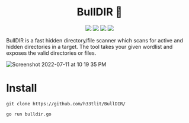 <h1 align="center">BullDIR 🐂</h1>
<p align="center">
 <img src="https://img.shields.io/github/issues-raw/h33tlit/BullDIR?style=for-the-badge">
 <img src="https://img.shields.io/github/stars/h33tlit/BullDIR?color=white&logo=github&style=for-the-badge">
 <img src="https://img.shields.io/github/forks/h33tlit/BullDIR?color=white&logo=github&style=for-the-badge">
 <img src="https://img.shields.io/github/commit-activity/m/h33tlit/BullDIR?style=for-the-badge">
 
</p>




BullDIR is a fast hidden directory/file scanner which scans for active and hidden directories in a target. The tool takes your given wordlist and exposes the valid directories or files.


![Screenshot 2022-07-11 at 10 19 35 PM](https://user-images.githubusercontent.com/97327489/178286148-2e09ec53-2c43-4267-a1c4-1db62a046ad1.png)


# Install

```git clone https://github.com/h33tlit/BullDIR/```

```go run bulldir.go```
